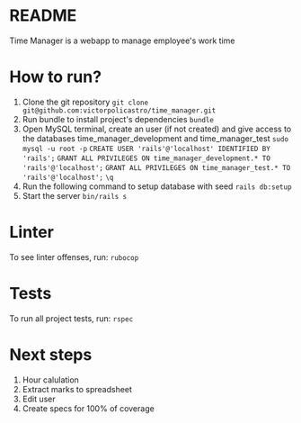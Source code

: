# README

Time Manager is a webapp to manage employee's work time

# How to run?
1. Clone the git repository
  `git clone git@github.com:victorpolicastro/time_manager.git`
2. Run bundle to install project's dependencies
  `bundle`
3. Open MySQL terminal, create an user (if not created) and give access to the databases time_manager_development and time_manager_test
  `sudo mysql -u root -p`
  `CREATE USER 'rails'@'localhost' IDENTIFIED BY 'rails';`
  `GRANT ALL PRIVILEGES ON time_manager_development.* TO 'rails'@'localhost';`
  `GRANT ALL PRIVILEGES ON time_manager_test.* TO 'rails'@'localhost';`
  `\q`
4. Run the following command to setup database with seed
  `rails db:setup`
5. Start the server
  `bin/rails s`

# Linter
To see linter offenses, run:
  `rubocop`

# Tests
To run all project tests, run:
  `rspec`

# Next steps
1. Hour calulation
2. Extract marks to spreadsheet
3. Edit user
4. Create specs for 100% of coverage
